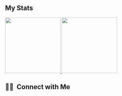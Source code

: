 ## My Stats
<p>
<a href="https://abu.dzakiyyah.com">
  <img height="180em" src="https://github-readme-stats.vercel.app/api?username=cyberzilla&show_icons=true&theme=dracula" />
  <img height="180em" src="https://github-readme-stats-eight-theta.vercel.app/api/top-langs/?username=cyberzilla&theme=dracula&layout=compact" />
</a>
</p>


##  🤝🏻 &nbsp;Connect with Me

<p align="center">
<a href="https://dzakiyyah.com"></a>
<a href="https://facebook.com/abydzakiyyah"></a>
<a href="https://twitter.com/abydzakiyyah"></a>
<a href="mailto:cyberzilla@ymail.com"></a>

